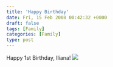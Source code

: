 ```yaml
---
title: 'Happy Birthday'
date: Fri, 15 Feb 2008 00:42:32 +0000
draft: false
tags: [Family]
categories: [Family]
type: post
---
```


Happy 1st Birthday, Iliana! ![](http://familiarodriguez.smugmug.com/photos/242631339_a4RiC-L.jpg)